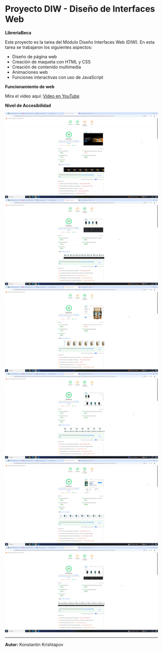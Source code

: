 # Proyecto DIW - Diseño de Interfaces Web

**LibreriaBeca**

Este proyecto es la tarea del Módulo Diseño Interfaces Web (DIW). En esta tarea se trabajaron los siguientes aspectos:

- Diseño de página web
- Creación de maqueta con HTML y CSS
- Creación de contenido multimedia
- Animaciones web
- Funciones interactivas con uso de JavaScript

**Funcionamiento de web**

Mira el video aquí: [Video en YouTube](https://www.youtube.com/watch?v=6AyN3bY1jmM)


**Nivel de Accesibilidad**

![Captura de pantalla](capturas/1.png)
![Captura de pantalla](capturas/2.png)
![Captura de pantalla](capturas/3.png)
![Captura de pantalla](capturas/4.png)
![Captura de pantalla](capturas/5.png)
![Captura de pantalla](capturas/6.png)


---
**Autor:** Konstantin Krishtapov
